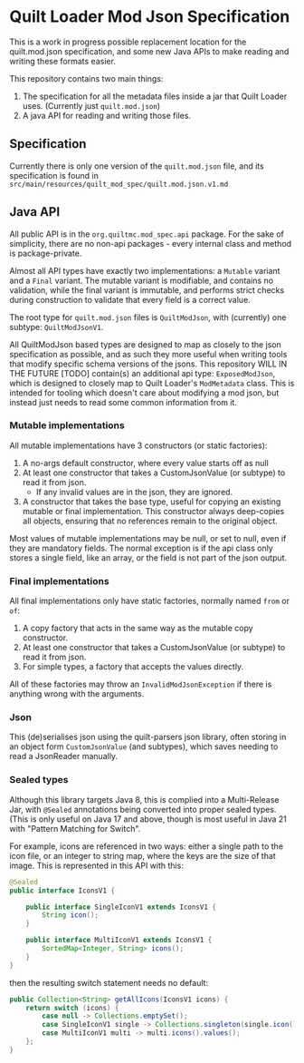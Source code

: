 # Quilt Loader Mod Json Specification

This is a work in progress possible replacement location for the quilt.mod.json specification, and some new Java APIs to make reading and writing these formats easier.

This repository contains two main things:

1. The specification for all the metadata files inside a jar that Quilt Loader uses.
    (Currently just `quilt.mod.json`)
2. A java API for reading and writing those files.

## Specification

Currently there is only one version of the `quilt.mod.json` file, and its specification is found in `src/main/resources/quilt_mod_spec/quilt.mod.json.v1.md`

## Java API

All public API is in the `org.quiltmc.mod_spec.api` package. For the sake of simplicity, there are no non-api packages - every internal class and method is package-private.

Almost all API types have exactly two implementations: a `Mutable` variant and a `Final` variant. The mutable variant is modifiable, and contains no validation, while the final variant is immutable, and performs strict checks during construction to validate that every field is a correct value.

The root type for `quilt.mod.json` files is `QuiltModJson`, with (currently) one subtype: `QuiltModJsonV1`.

All QuiltModJson based types are designed to map as closely to the json specification as possible, and as such they more useful when writing tools that modify specific schema versions of the jsons.
This repository WILL IN THE FUTURE [TODO] contain(s) an additional api type: `ExposedModJson`, which is designed to closely map to Quilt Loader's `ModMetadata` class. This is intended for tooling which doesn't care about modifying a mod json, but instead just needs to read some common information from it.

### Mutable implementations

All mutable implementations have 3 constructors (or static factories):

1. A no-args default constructor, where every value starts off as null
2. At least one constructor that takes a CustomJsonValue (or subtype) to read it from json.
    - If any invalid values are in the json, they are ignored.
3. A constructor that takes the base type, useful for copying an existing mutable or final implementation. This constructor always deep-copies all objects, ensuring that no references remain to the original object.

Most values of mutable implementations may be null, or set to null, even if they are mandatory fields. The normal exception is if the api class only stores a single field, like an array, or the field is not part of the json output.


### Final implementations

All final implementations only have static factories, normally named `from` or `of`:

1. A copy factory that acts in the same way as the mutable copy constructor.
2. At least one constructor that takes a CustomJsonValue (or subtype) to read it from json.
3. For simple types, a factory that accepts the values directly.

All of these factories may throw an `InvalidModJsonException` if there is anything wrong with the arguments.

### Json

This (de)serialises json using the quilt-parsers json library, often storing in an object form `CustomJsonValue` (and subtypes), which saves needing to read a JsonReader manually.

### Sealed types

Although this library targets Java 8, this is complied into a Multi-Release Jar, with `@Sealed` annotations being converted into proper sealed types. (This is only useful on Java 17 and above, though is most useful in Java 21 with "Pattern Matching for Switch".

For example, icons are referenced in two ways: either a single path to the icon file, or an integer to string map, where the keys are the size of that image. This is represented in this API with this:

```java
@Sealed
public interface IconsV1 {

    public interface SingleIconV1 extends IconsV1 {
        String icon();
    }

    public interface MultiIconV1 extends IconsV1 {
        SortedMap<Integer, String> icons();
    }
}
```

then the resulting switch statement needs no default:

```java
public Collection<String> getAllIcons(IconsV1 icons) {
    return switch (icons) {
        case null -> Collections.emptySet();
        case SingleIconV1 single -> Collections.singleton(single.icon());
        case MultiIconV1 multi -> multi.icons().values();
    };
}
```
